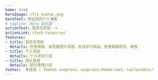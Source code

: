```yaml
---
home: true
heroImage: /llz_avatar.png
heroText: 李连政的个人博客
# tagline: Hero 副标题
actionText: 程序员导航 ->
actionLink: /tech-resource/
features:
- title: 程序员导航
  details: 优秀博客、高质量图片资源、在线学习网站、免费破解软件、教程
- title: 个人项目
  details: 个人项目介绍
- title: 团队管理
  details: 团队管理介绍
footer:  李连政 | Thanks vuepress、vuepress-theme-cool、tailwindcss!
---
```



